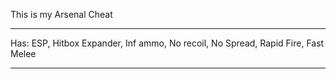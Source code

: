 This is my Arsenal Cheat

------------------------------------------------------------------

Has:
ESP,
Hitbox Expander,
Inf ammo,
No recoil,
No Spread,
Rapid Fire,
Fast Melee


------------------------------------------------------------------
